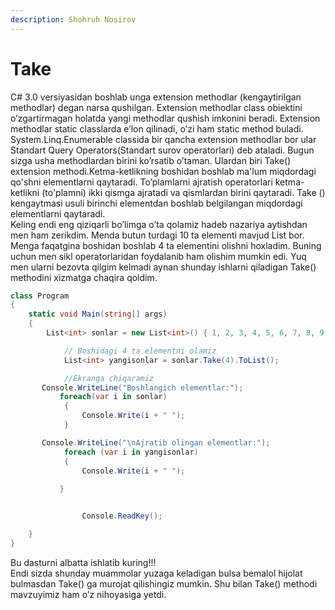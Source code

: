 ```yaml
---
description: Shohruh Nosirov
---
```


# Take

C# 3.0 versiyasidan boshlab unga extension methodlar (kengaytirilgan methodlar) degan narsa qushilgan. Extension methodlar class obiektini o’zgartirmagan holatda yangi methodlar qushish imkonini beradi. Extension methodlar static classlarda e’lon qilinadi, o’zi ham static method buladi. System.Linq.Enumerable classida bir qancha extension methodlar bor ular Standart Query Operators(Standart surov operatorlari) deb ataladi. Bugun sizga usha methodlardan birini ko’rsatib o’taman. Ulardan biri Take() extension methodi.Ketma-ketlikning boshidan boshlab ma'lum miqdordagi qo'shni elementlarni qaytaradi. To’plamlarni ajratish operatorlari ketma-ketlikni (to'plamni) ikki qismga ajratadi va qismlardan birini qaytaradi. Take () kengaytmasi usuli birinchi elementdan boshlab belgilangan miqdordagi elementlarni qaytaradi. <br/>
Keling endi eng qiziqarli bo’limga o’ta qolamiz hadeb nazariya aytishdan men ham zerikdim. Menda butun turdagi 10 ta elementi mavjud List bor. Menga faqatgina boshidan boshlab 4 ta elementini olishni hoxladim. Buning uchun men sikl operatorlaridan foydalanib ham olishim mumkin edi. Yuq men ularni bezovta qilgim kelmadi aynan shunday ishlarni qiladigan Take() methodini xizmatga chaqira qoldim.


```csharp
class Program
{
    static void Main(string[] args)
    {
        List<int> sonlar = new List<int>() { 1, 2, 3, 4, 5, 6, 7, 8, 9, 10 };

            // Boshidagi 4 ta elementni olamiz
            List<int> yangisonlar = sonlar.Take(4).ToList();

            //Ekranga chiqaramiz
       Console.WriteLine("Boshlangich elementlar:");
           foreach(var i in sonlar)
            {
                Console.Write(i + " ");
            }

       Console.WriteLine("\nAjratib olingan elementlar:");
            foreach (var i in yangisonlar)
            {
                Console.Write(i + " ");
                    
           }


                Console.ReadKey();

    }
}
```
Bu dasturni albatta ishlatib kuring!!!<br/>
Endi sizda shunday muammolar yuzaga keladigan bulsa bemalol hijolat bulmasdan Take() ga murojat qilishingiz mumkin.
Shu bilan Take() methodi mavzuyimiz ham o’z nihoyasiga yetdi.


